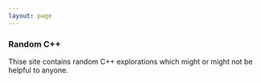 ```yaml
---
layout: page
---
```


### Random C++

Thise site contains random C++ explorations which might or might not be helpful to anyone.

